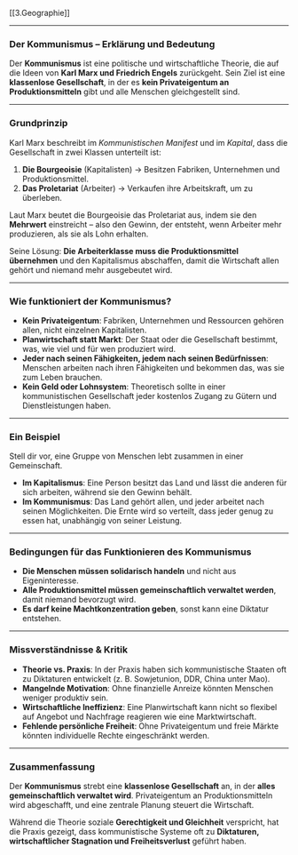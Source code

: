 [[3.Geographie]]
___
### **Der Kommunismus – Erklärung und Bedeutung**

Der **Kommunismus** ist eine politische und wirtschaftliche Theorie, die auf die Ideen von **Karl Marx und Friedrich Engels** zurückgeht. Sein Ziel ist eine **klassenlose Gesellschaft**, in der es **kein Privateigentum an Produktionsmitteln** gibt und alle Menschen gleichgestellt sind.

---

### **Grundprinzip**

Karl Marx beschreibt im _Kommunistischen Manifest_ und im _Kapital_, dass die Gesellschaft in zwei Klassen unterteilt ist:

1. **Die Bourgeoisie** (Kapitalisten) → Besitzen Fabriken, Unternehmen und Produktionsmittel.
2. **Das Proletariat** (Arbeiter) → Verkaufen ihre Arbeitskraft, um zu überleben.

Laut Marx beutet die Bourgeoisie das Proletariat aus, indem sie den **Mehrwert** einstreicht – also den Gewinn, der entsteht, wenn Arbeiter mehr produzieren, als sie als Lohn erhalten.

Seine Lösung: **Die Arbeiterklasse muss die Produktionsmittel übernehmen** und den Kapitalismus abschaffen, damit die Wirtschaft allen gehört und niemand mehr ausgebeutet wird.

---

### **Wie funktioniert der Kommunismus?**

- **Kein Privateigentum**: Fabriken, Unternehmen und Ressourcen gehören allen, nicht einzelnen Kapitalisten.
- **Planwirtschaft statt Markt**: Der Staat oder die Gesellschaft bestimmt, was, wie viel und für wen produziert wird.
- **Jeder nach seinen Fähigkeiten, jedem nach seinen Bedürfnissen**: Menschen arbeiten nach ihren Fähigkeiten und bekommen das, was sie zum Leben brauchen.
- **Kein Geld oder Lohnsystem**: Theoretisch sollte in einer kommunistischen Gesellschaft jeder kostenlos Zugang zu Gütern und Dienstleistungen haben.

---

### **Ein Beispiel**

Stell dir vor, eine Gruppe von Menschen lebt zusammen in einer Gemeinschaft.

- **Im Kapitalismus**: Eine Person besitzt das Land und lässt die anderen für sich arbeiten, während sie den Gewinn behält.
- **Im Kommunismus**: Das Land gehört allen, und jeder arbeitet nach seinen Möglichkeiten. Die Ernte wird so verteilt, dass jeder genug zu essen hat, unabhängig von seiner Leistung.

---

### **Bedingungen für das Funktionieren des Kommunismus**

- **Die Menschen müssen solidarisch handeln** und nicht aus Eigeninteresse.
- **Alle Produktionsmittel müssen gemeinschaftlich verwaltet werden**, damit niemand bevorzugt wird.
- **Es darf keine Machtkonzentration geben**, sonst kann eine Diktatur entstehen.

---

### **Missverständnisse & Kritik**

- **Theorie vs. Praxis**: In der Praxis haben sich kommunistische Staaten oft zu Diktaturen entwickelt (z. B. Sowjetunion, DDR, China unter Mao).
- **Mangelnde Motivation**: Ohne finanzielle Anreize könnten Menschen weniger produktiv sein.
- **Wirtschaftliche Ineffizienz**: Eine Planwirtschaft kann nicht so flexibel auf Angebot und Nachfrage reagieren wie eine Marktwirtschaft.
- **Fehlende persönliche Freiheit**: Ohne Privateigentum und freie Märkte könnten individuelle Rechte eingeschränkt werden.

---

### **Zusammenfassung**

Der **Kommunismus** strebt eine **klassenlose Gesellschaft** an, in der **alles gemeinschaftlich verwaltet wird**. Privateigentum an Produktionsmitteln wird abgeschafft, und eine zentrale Planung steuert die Wirtschaft.

Während die Theorie soziale **Gerechtigkeit und Gleichheit** verspricht, hat die Praxis gezeigt, dass kommunistische Systeme oft zu **Diktaturen, wirtschaftlicher Stagnation und Freiheitsverlust** geführt haben.